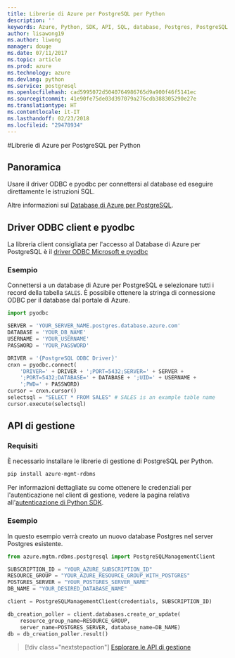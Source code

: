 ```yaml
---
title: Librerie di Azure per PostgreSQL per Python
description: ''
keywords: Azure, Python, SDK, API, SQL, database, Postgres, PostgreSQL
author: lisawong19
ms.author: liwong
manager: douge
ms.date: 07/11/2017
ms.topic: article
ms.prod: azure
ms.technology: azure
ms.devlang: python
ms.service: postgresql
ms.openlocfilehash: cad5995072d5040764986765d9a900f46f5141ec
ms.sourcegitcommit: 41e90fe75de03d397079a276cdb388305290e27e
ms.translationtype: HT
ms.contentlocale: it-IT
ms.lasthandoff: 02/23/2018
ms.locfileid: "29478934"
---
```

#<a name="azure-postgresql-libraries-for-python"></a>Librerie di Azure per PostgreSQL per Python

## <a name="overview"></a>Panoramica
Usare il driver ODBC e pyodbc per connettersi al database ed eseguire direttamente le istruzioni SQL.

Altre informazioni sul [Database di Azure per PostgreSQL](https://docs.microsoft.com/azure/postgresql/).

## <a name="client-odbc-driver-and-pyodbc"></a>Driver ODBC client e pyodbc
La libreria client consigliata per l'accesso al Database di Azure per PostgreSQL è il [driver ODBC Microsoft e pyodbc](https://docs.microsoft.com/azure/sql-database/sql-database-connect-query-python#install-the-python-and-database-communication-libraries)

### <a name="example"></a>Esempio 

Connettersi a un database di Azure per PostgreSQL e selezionare tutti i record della tabella `SALES`. È possibile ottenere la stringa di connessione ODBC per il database dal portale di Azure.

```python
import pyodbc

SERVER = 'YOUR_SERVER_NAME.postgres.database.azure.com'
DATABASE = 'YOUR_DB_NAME'
USERNAME = 'YOUR_USERNAME'
PASSWORD = 'YOUR_PASSWORD'

DRIVER = '{PostgreSQL ODBC Driver}'
cnxn = pyodbc.connect(
    'DRIVER=' + DRIVER + ';PORT=5432;SERVER=' + SERVER +
    ';PORT=5432;DATABASE=' + DATABASE + ';UID=' + USERNAME +
    ';PWD=' + PASSWORD)
cursor = cnxn.cursor()
selectsql = "SELECT * FROM SALES" # SALES is an example table name
cursor.execute(selectsql)
```

## <a name="management-api"></a>API di gestione
### <a name="requirements"></a>Requisiti
È necessario installare le librerie di gestione di PostgreSQL per Python.
```bash
pip install azure-mgmt-rdbms
```

Per informazioni dettagliate su come ottenere le credenziali per l'autenticazione nel client di gestione, vedere la pagina relativa all'[autenticazione di Python SDK](https://docs.microsoft.com/python/azure/python-sdk-azure-authenticate).

### <a name="example"></a>Esempio
In questo esempio verrà creato un nuovo database Postgres nel server Postgres esistente.
```python
from azure.mgtm.rdbms.postgresql import PostgreSQLManagementClient

SUBSCRIPTION_ID = "YOUR_AZURE_SUBSCRIPTION_ID"
RESOURCE_GROUP = "YOUR_AZURE_RESOURCE_GROUP_WITH_POSTGRES"
POSTGRES_SERVER = "YOUR_POSTGRES_SERVER_NAME"
DB_NAME = "YOUR_DESIRED_DATABASE_NAME"

client = PostgreSQLManagementClient(credentials, SUBSCRIPTION_ID)

db_creation_poller = client.databases.create_or_update(
    resource_group_name=RESOURCE_GROUP,
    server_name=POSTGRES_SERVER, database_name=DB_NAME)
db = db_creation_poller.result()
```

> [!div class="nextstepaction"]
> [Esplorare le API di gestione](/python/api/overview/azure/postgresql/management)

